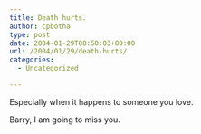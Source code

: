 ```yaml
---
title: Death hurts.
author: cpbotha
type: post
date: 2004-01-29T08:50:03+00:00
url: /2004/01/29/death-hurts/
categories:
  - Uncategorized

---
```

Especially when it happens to someone you love.

Barry, I am going to miss you.